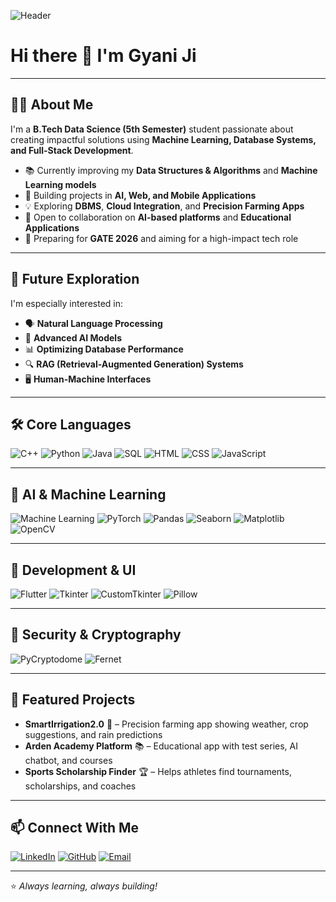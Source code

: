 <!-- Banner Image -->
![Header](https://via.placeholder.com/1000x300.png?text=Hi+there!+I'm+Gyani+Ji)

# Hi there 👋 I'm Gyani Ji

---

## 👨‍💻 About Me
I'm a **B.Tech Data Science (5th Semester)** student passionate about creating impactful solutions using **Machine Learning, Database Systems, and Full-Stack Development**.

- 📚 Currently improving my **Data Structures & Algorithms** and **Machine Learning models**  
- 🚀 Building projects in **AI, Web, and Mobile Applications**  
- 💡 Exploring **DBMS**, **Cloud Integration**, and **Precision Farming Apps**  
- 🤝 Open to collaboration on **AI-based platforms** and **Educational Applications**  
- 🎯 Preparing for **GATE 2026** and aiming for a high-impact tech role

---

## 🔮 Future Exploration
I'm especially interested in:
- 🗣 **Natural Language Processing**
- 🤖 **Advanced AI Models**
- 📊 **Optimizing Database Performance**
- 🔍 **RAG (Retrieval-Augmented Generation) Systems**
- 🖥 **Human-Machine Interfaces**

---

## 🛠 Core Languages
![C++](https://img.shields.io/badge/-C++-00599C?style=for-the-badge&logo=cplusplus&logoColor=white)
![Python](https://img.shields.io/badge/-Python-3776AB?style=for-the-badge&logo=python&logoColor=white)
![Java](https://img.shields.io/badge/-Java-007396?style=for-the-badge&logo=java&logoColor=white)
![SQL](https://img.shields.io/badge/-SQL-4479A1?style=for-the-badge&logo=postgresql&logoColor=white)
![HTML](https://img.shields.io/badge/-HTML5-E34F26?style=for-the-badge&logo=html5&logoColor=white)
![CSS](https://img.shields.io/badge/-CSS3-1572B6?style=for-the-badge&logo=css3&logoColor=white)
![JavaScript](https://img.shields.io/badge/-JavaScript-F7DF1E?style=for-the-badge&logo=javascript&logoColor=black)

---

## 🤖 AI & Machine Learning
![Machine Learning](https://img.shields.io/badge/-Machine%20Learning-102230?style=for-the-badge&logo=tensorflow&logoColor=orange)
![PyTorch](https://img.shields.io/badge/-PyTorch-EE4C2C?style=for-the-badge&logo=pytorch&logoColor=white)
![Pandas](https://img.shields.io/badge/-Pandas-150458?style=for-the-badge&logo=pandas&logoColor=white)
![Seaborn](https://img.shields.io/badge/-Seaborn-009688?style=for-the-badge&logo=seaborn&logoColor=white)
![Matplotlib](https://img.shields.io/badge/-Matplotlib-11557c?style=for-the-badge&logo=plotly&logoColor=white)
![OpenCV](https://img.shields.io/badge/-OpenCV-5C3EE8?style=for-the-badge&logo=opencv&logoColor=white)

---

## 🎨 Development & UI
![Flutter](https://img.shields.io/badge/-Flutter-02569B?style=for-the-badge&logo=flutter&logoColor=white)
![Tkinter](https://img.shields.io/badge/-Tkinter-FF6F00?style=for-the-badge&logo=python&logoColor=white)
![CustomTkinter](https://img.shields.io/badge/-CustomTkinter-00C853?style=for-the-badge&logo=python&logoColor=white)
![Pillow](https://img.shields.io/badge/-Pillow-4B8BBE?style=for-the-badge&logo=python&logoColor=white)

---

## 🔐 Security & Cryptography
![PyCryptodome](https://img.shields.io/badge/-PyCryptodome-6A1B9A?style=for-the-badge&logo=python&logoColor=white)
![Fernet](https://img.shields.io/badge/-Fernet-2E7D32?style=for-the-badge&logo=python&logoColor=white)

---

## 📌 Featured Projects
- **SmartIrrigation2.0** 🌱 – Precision farming app showing weather, crop suggestions, and rain predictions  
- **Arden Academy Platform** 📚 – Educational app with test series, AI chatbot, and courses  
- **Sports Scholarship Finder** 🏆 – Helps athletes find tournaments, scholarships, and coaches  

---

## 📫 Connect With Me
[![LinkedIn](https://img.shields.io/badge/-LinkedIn-0077B5?style=for-the-badge&logo=linkedin&logoColor=white)](https://linkedin.com/)
[![GitHub](https://img.shields.io/badge/-GitHub-181717?style=for-the-badge&logo=github&logoColor=white)](https://github.com/)
[![Email](https://img.shields.io/badge/-Email-D14836?style=for-the-badge&logo=gmail&logoColor=white)](mailto:youremail@example.com)

---
⭐ *Always learning, always building!*
